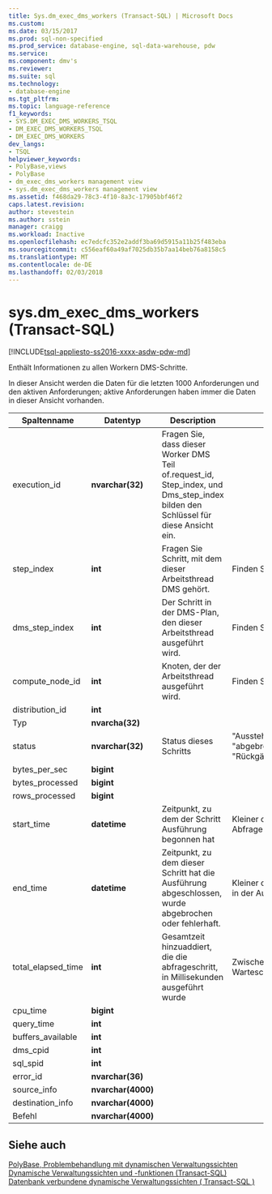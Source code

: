 ```yaml
---
title: Sys.dm_exec_dms_workers (Transact-SQL) | Microsoft Docs
ms.custom: 
ms.date: 03/15/2017
ms.prod: sql-non-specified
ms.prod_service: database-engine, sql-data-warehouse, pdw
ms.service: 
ms.component: dmv's
ms.reviewer: 
ms.suite: sql
ms.technology:
- database-engine
ms.tgt_pltfrm: 
ms.topic: language-reference
f1_keywords:
- SYS.DM_EXEC_DMS_WORKERS_TSQL
- DM_EXEC_DMS_WORKERS_TSQL
- DM_EXEC_DMS_WORKERS
dev_langs:
- TSQL
helpviewer_keywords:
- PolyBase,views
- PolyBase
- dm_exec_dms_workers management view
- sys.dm_exec_dms_workers management view
ms.assetid: f468da29-78c3-4f10-8a3c-17905bbf46f2
caps.latest.revision: 
author: stevestein
ms.author: sstein
manager: craigg
ms.workload: Inactive
ms.openlocfilehash: ec7edcfc352e2addf3ba69d5915a11b25f483eba
ms.sourcegitcommit: c556eaf60a49af7025db35b7aa14beb76a8158c5
ms.translationtype: MT
ms.contentlocale: de-DE
ms.lasthandoff: 02/03/2018
---
```

# <a name="sysdmexecdmsworkers-transact-sql"></a>sys.dm_exec_dms_workers (Transact-SQL)
[!INCLUDE[tsql-appliesto-ss2016-xxxx-asdw-pdw-md](../../includes/tsql-appliesto-ss2016-xxxx-asdw-pdw-md.md)]

  Enthält Informationen zu allen Workern DMS-Schritte.  
  
 In dieser Ansicht werden die Daten für die letzten 1000 Anforderungen und den aktiven Anforderungen; aktive Anforderungen haben immer die Daten in dieser Ansicht vorhanden.  
  
|Spaltenname|Datentyp|Description|Bereich|  
|-----------------|---------------|-----------------|-----------|  
|execution_id|**nvarchar(32)**|Fragen Sie, dass dieser Worker DMS Teil of.request_id, Step_index, und Dms_step_index bilden den Schlüssel für diese Ansicht ein.||  
|step_index|**int**|Fragen Sie Schritt, mit dem dieser Arbeitsthread DMS gehört.|Finden Sie unter schrittindex in [sys.dm_exec_distributed_request_steps &#40; Transact-SQL &#41; ](../../relational-databases/system-dynamic-management-views/sys-dm-exec-distributed-request-steps-transact-sql.md).|  
|dms_step_index|**int**|Der Schritt in der DMS-Plan, den dieser Arbeitsthread ausgeführt wird.|Finden Sie unter [sys.dm_exec_dms_workers (Transact-SQL)](../../relational-databases/system-dynamic-management-views/sys-dm-exec-dms-workers-transact-sql.md)|  
|compute_node_id|**int**|Knoten, der der Arbeitsthread ausgeführt wird.|Finden Sie unter [dm_exec_compute_nodes &#40; Transact-SQL &#41; ](../../relational-databases/system-dynamic-management-views/sys-dm-exec-compute-nodes-transact-sql.md).|  
|distribution_id|**int**|||  
|Typ|**nvarcha(32)**|||  
|status|**nvarchar(32)**|Status dieses Schritts|"Ausstehend" "abgebrochen"Ausführen","Vollständig","Fehlgeschlagen","UndoFailed","PendingCancel",", "Rückgängig", "Abgebrochen"|  
|bytes_per_sec|**bigint**|||  
|bytes_processed|**bigint**|||  
|rows_processed|**bigint**|||  
|start_time|**datetime**|Zeitpunkt, zu dem der Schritt Ausführung begonnen hat|Kleiner oder gleich der aktuellen Uhrzeit und größer oder gleich End_compile_time der Abfrage zu der dieser Schritt gehört.|  
|end_time|**datetime**|Zeitpunkt, zu dem dieser Schritt hat die Ausführung abgeschlossen, wurde abgebrochen oder fehlerhaft.|Kleiner oder gleich der aktuellen Uhrzeit und größer oder gleich Start_time, für die Schritte in der Ausführung auf NULL festgelegt oder in die Warteschlange eingereiht.|  
|total_elapsed_time|**int**|Gesamtzeit hinzuaddiert, die die abfrageschritt, in Millisekunden ausgeführt wurde|Zwischen 0 und der Unterschied zwischen End_time und Start_time. 0 für Schritte in Warteschlange.|  
|cpu_time|**bigint**|||  
|query_time|**int**|||  
|buffers_available|**int**|||  
|dms_cpid|**int**|||  
|sql_spid|**int**|||  
|error_id|**nvarchar(36)**|||  
|source_info|**nvarchar(4000)**|||  
|destination_info|**nvarchar(4000)**|||  
|Befehl|**nvarchar(4000)**|||  
  
## <a name="see-also"></a>Siehe auch  
 [PolyBase, Problembehandlung mit dynamischen Verwaltungssichten](http://msdn.microsoft.com/library/ce9078b7-a750-4f47-b23e-90b83b783d80)   
 [Dynamische Verwaltungssichten und -funktionen &#40;Transact-SQL&#41;](~/relational-databases/system-dynamic-management-views/system-dynamic-management-views.md)   
 [Datenbank verbundene dynamische Verwaltungssichten &#40; Transact-SQL &#41;](../../relational-databases/system-dynamic-management-views/database-related-dynamic-management-views-transact-sql.md)  
  
  
